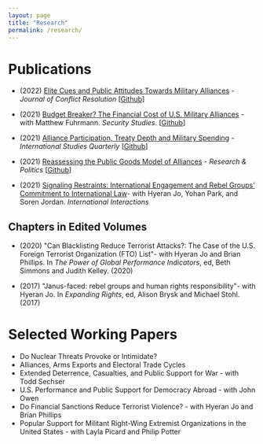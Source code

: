 ```yaml
---
layout: page
title: "Research"
permalink: /research/ 
---
```


# Publications
- (2022) [Elite Cues and Public Attitudes Towards Military Alliances](https://journals.sagepub.com/doi/10.1177/00220027221143963) - *Journal of Conflict Resolution* [[Github](https://github.com/joshuaalley/pub-opinion-alliances)] 

- (2021) [Budget Breaker? The Financial Cost of U.S. Military Alliances](https://www.tandfonline.com/doi/full/10.1080/09636412.2021.2021280) - with Matthew Fuhrmann. *Security Studies*. [[Github](https://github.com/joshuaalley/us-alliances-milex)]

- (2021) [Alliance Participation, Treaty Depth and Military Spending](https://academic.oup.com/isq/advance-article-abstract/doi/10.1093/isq/sqab077/6372132) - *International Studies Quarterly* [[Github](https://github.com/joshuaalley/arms-allies)] 

- (2021) [Reassessing the Public Goods Model of Alliances](https://journals.sagepub.com/doi/10.1177/20531680211005225) -  *Research & Politics* [[Github](https://github.com/joshuaalley/public-goods-test)]

- (2021) [Signaling Restraints: International Engagement and Rebel Groups’ Commitment to International Law](https://www.tandfonline.com/doi/full/10.1080/03050629.2020.1814761)- with Hyeran Jo, Yohan Park, and Soren Jordan. *International Interactions* 

## Chapters in Edited Volumes

- (2020) "Can Blacklisting Reduce Terrorist Attacks?: The Case of the U.S. Foreign Terrorist Organization (FTO) List"- with Hyeran Jo and Brian Phillips. In *The Power of Global Performance Indicators*, ed, Beth Simmons and Judith Kelley. (2020) 

- (2017) "Janus-faced: rebel groups and human rights responsibility"- with Hyeran Jo. In *Expanding Rights*, ed, Alison Brysk and Michael Stohl. (2017)


# Selected Working Papers

- Do Nuclear Threats Provoke or Intimidate?
- Alliances, Arms Exports and Electoral Trade Cycles
- Extended Deterrence, Casualties, and Public Support for War - with Todd Sechser
- U.S. Performance and Public Support for Democracy Abroad - with John Owen
- Do Financial Sanctions Reduce Terrorist Violence? - with Hyeran Jo and Brian Phillips
- Popular Support for Militant Right-Wing Extremist Organizations in the United States - with Layla Picard and Philip Potter

